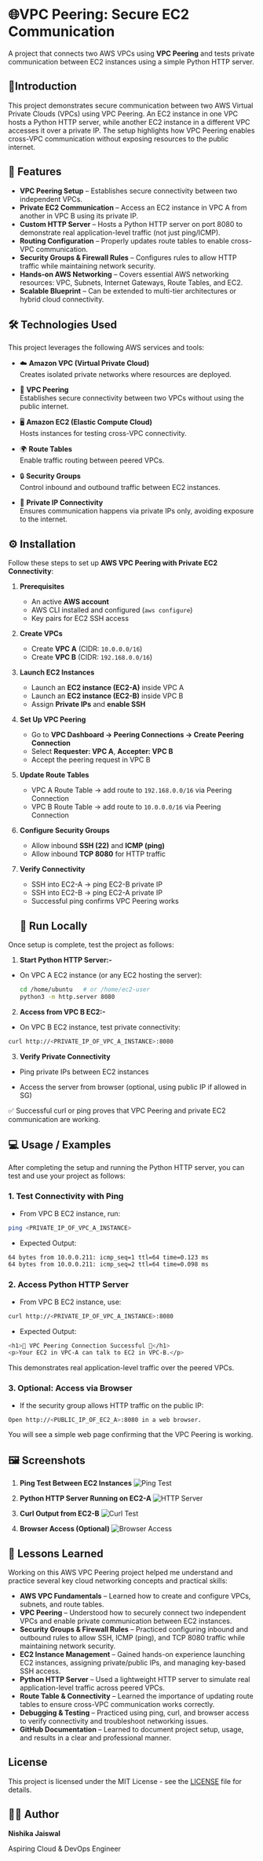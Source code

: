 
# 🌐VPC Peering: Secure EC2 Communication


A project that connects two AWS VPCs using **VPC Peering** and tests private communication between EC2 instances using a simple Python HTTP server.

## 📝Introduction

This project demonstrates secure communication between two AWS Virtual Private Clouds (VPCs) using VPC Peering. An EC2 instance in one VPC hosts a Python HTTP server, while another EC2 instance in a different VPC accesses it over a private IP. The setup highlights how VPC Peering enables cross-VPC communication without exposing resources to the public internet.

## 🚀 Features

- **VPC Peering Setup** – Establishes secure connectivity between two independent VPCs.  
- **Private EC2 Communication** – Access an EC2 instance in VPC A from another in VPC B using its private IP.  
- **Custom HTTP Server** – Hosts a Python HTTP server on port 8080 to demonstrate real application-level traffic (not just ping/ICMP).  
- **Routing Configuration** – Properly updates route tables to enable cross-VPC communication.  
- **Security Groups & Firewall Rules** – Configures rules to allow HTTP traffic while maintaining network security.  
- **Hands-on AWS Networking** – Covers essential AWS networking resources: VPC, Subnets, Internet Gateways, Route Tables, and EC2.  
- **Scalable Blueprint** – Can be extended to multi-tier architectures or hybrid cloud connectivity.  



## 🛠️ Technologies Used  

This project leverages the following AWS services and tools:  

- ☁️ **Amazon VPC (Virtual Private Cloud)**  
  Creates isolated private networks where resources are deployed.  

- 🔗 **VPC Peering**  
  Establishes secure connectivity between two VPCs without using the public internet.  

- 🖥️ **Amazon EC2 (Elastic Compute Cloud)**  
  Hosts instances for testing cross-VPC connectivity.  

- 🌍 **Route Tables**  
  Enable traffic routing between peered VPCs.  

- 🔒 **Security Groups**  
  Control inbound and outbound traffic between EC2 instances.  

- 📡 **Private IP Connectivity**  
  Ensures communication happens via private IPs only, avoiding exposure to the internet.  



## ⚙️ Installation

Follow these steps to set up **AWS VPC Peering with Private EC2 Connectivity**:

1. **Prerequisites**  
   - An active **AWS account**  
   - AWS CLI installed and configured (`aws configure`)  
   - Key pairs for EC2 SSH access  

2. **Create VPCs**  
   - Create **VPC A** (CIDR: `10.0.0.0/16`)  
   - Create **VPC B** (CIDR: `192.168.0.0/16`)  

3. **Launch EC2 Instances**  
   - Launch an **EC2 instance (EC2-A)** inside VPC A  
   - Launch an **EC2 instance (EC2-B)** inside VPC B  
   - Assign **Private IPs** and **enable SSH**  

4. **Set Up VPC Peering**  
   - Go to **VPC Dashboard → Peering Connections → Create Peering Connection**  
   - Select **Requester: VPC A**, **Accepter: VPC B**  
   - Accept the peering request in VPC B  

5. **Update Route Tables**  
   - VPC A Route Table → add route to `192.168.0.0/16` via Peering Connection  
   - VPC B Route Table → add route to `10.0.0.0/16` via Peering Connection  

6. **Configure Security Groups**  
   - Allow inbound **SSH (22)** and **ICMP (ping)**  
   - Allow inbound **TCP 8080** for HTTP traffic  

7. **Verify Connectivity**  
   - SSH into EC2-A → ping EC2-B private IP  
   - SSH into EC2-B → ping EC2-A private IP  
   - Successful ping confirms VPC Peering works

    ## 🚀 Run Locally

Once setup is complete, test the project as follows:

1. **Start Python HTTP Server:-**  
- On VPC A EC2 instance (or any EC2 hosting the server):  
   ```bash
   cd /home/ubuntu   # or /home/ec2-user
   python3 -m http.server 8080

2. **Access from VPC B EC2:-**
- On VPC B EC2 instance, test private connectivity:
 ```bash
curl http://<PRIVATE_IP_OF_VPC_A_INSTANCE>:8080
```
3. **Verify Private Connectivity**

- Ping private IPs between EC2 instances

- Access the server from browser (optional, using public IP if allowed in SG)

✅ Successful curl or ping proves that VPC Peering and private EC2 communication are working.


## 💻 Usage / Examples

After completing the setup and running the Python HTTP server, you can test and use your project as follows:

### 1. Test Connectivity with Ping
- From VPC B EC2 instance, run:  
```bash
ping <PRIVATE_IP_OF_VPC_A_INSTANCE>
```
- Expected Output:
```bash
64 bytes from 10.0.0.211: icmp_seq=1 ttl=64 time=0.123 ms
64 bytes from 10.0.0.211: icmp_seq=2 ttl=64 time=0.098 ms
```
### 2. Access Python HTTP Server

- From VPC B EC2 instance, use:
```bash
curl http://<PRIVATE_IP_OF_VPC_A_INSTANCE>:8080
```
- Expected Output:
```bash
<h1>🎉 VPC Peering Connection Successful 🎉</h1>
<p>Your EC2 in VPC-A can talk to EC2 in VPC-B.</p>
```
This demonstrates real application-level traffic over the peered VPCs.
### 3. Optional: Access via Browser

- If the security group allows HTTP traffic on the public IP:
```bash
Open http://<PUBLIC_IP_OF_EC2_A>:8080 in a web browser.
```

You will see a simple web page confirming that the VPC Peering is working.
## 🖼️ Screenshots

1. **Ping Test Between EC2 Instances**
![Ping Test](Screenshots/ping.png)

2. **Python HTTP Server Running on EC2-A**
![HTTP Server](Screenshots/python_server.png)

3. **Curl Output from EC2-B**
![Curl Test](Screenshots/curl_output.png)

4. **Browser Access (Optional)**
![Browser Access](Screenshots/browser_access.png)


## 📝 Lessons Learned

Working on this AWS VPC Peering project helped me understand and practice several key cloud networking concepts and practical skills:

- **AWS VPC Fundamentals** – Learned how to create and configure VPCs, subnets, and route tables.  
- **VPC Peering** – Understood how to securely connect two independent VPCs and enable private communication between EC2 instances.  
- **Security Groups & Firewall Rules** – Practiced configuring inbound and outbound rules to allow SSH, ICMP (ping), and TCP 8080 traffic while maintaining network security.  
- **EC2 Instance Management** – Gained hands-on experience launching EC2 instances, assigning private/public IPs, and managing key-based SSH access.  
- **Python HTTP Server** – Used a lightweight HTTP server to simulate real application-level traffic across peered VPCs.  
- **Route Table & Connectivity** – Learned the importance of updating route tables to ensure cross-VPC communication works correctly.  
- **Debugging & Testing** – Practiced using ping, curl, and browser access to verify connectivity and troubleshoot networking issues.  
- **GitHub Documentation** – Learned to document project setup, usage, and results in a clear and professional manner.  

## License

This project is licensed under the MIT License - see the [LICENSE](LICENSE) file for details.




## 👩‍💻 Author
**Nishika Jaiswal**

Aspiring Cloud & DevOps Engineer

